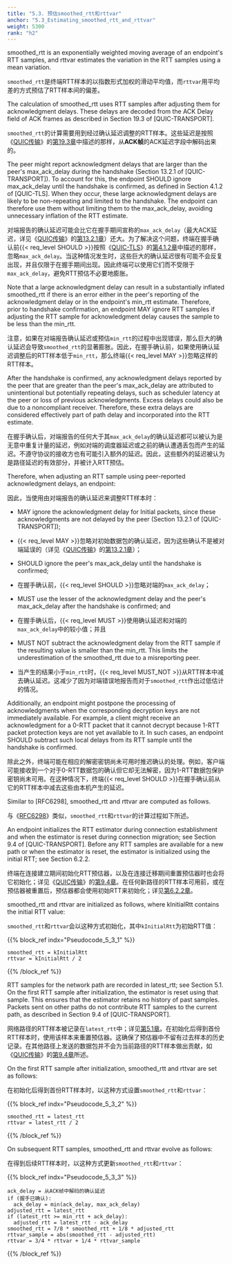 ```yaml
---
title: "5.3. 预估smoothed_rtt和rttvar"
anchor: "5.3_Estimating_smoothed_rtt_and_rttvar"
weight: 5300
rank: "h2"
---
```


smoothed_rtt is an exponentially weighted moving average of an endpoint's RTT samples, and rttvar estimates the variation in the RTT samples using a mean variation.

`smoothed_rtt`是终端RTT样本的以指数形式加权的滑动平均值，而`rttvar`用平均差的方式预估了RTT样本间的偏差。

The calculation of smoothed_rtt uses RTT samples after adjusting them for acknowledgment delays. These delays are decoded from the ACK Delay field of ACK frames as described in Section 19.3 of [QUIC-TRANSPORT].

`smoothed_rtt`的计算需要用到经过确认延迟调整的RTT样本。这些延迟是按照《[QUIC传输]()》的[第19.3章]()中描述的那样，从**ACK帧**的ACK延迟字段中解码出来的。

The peer might report acknowledgment delays that are larger than the peer's max_ack_delay during the handshake (Section 13.2.1 of [QUIC-TRANSPORT]). To account for this, the endpoint SHOULD ignore max_ack_delay until the handshake is confirmed, as defined in Section 4.1.2 of [QUIC-TLS]. When they occur, these large acknowledgment delays are likely to be non-repeating and limited to the handshake. The endpoint can therefore use them without limiting them to the max_ack_delay, avoiding unnecessary inflation of the RTT estimate.

对端报告的确认延迟可能会比它在握手期间宣称的`max_ack_delay`（最大ACK延迟，详见《[QUIC传输]()》的[第13.2.1章]()）还大。为了解决这个问题，终端在握手确认前{{< req_level SHOULD >}}按照《[QUIC-TLS]()》的[第4.1.2章]()中描述的那样，忽略`max_ack_delay`。当这种情况发生时，这些巨大的确认延迟很有可能不会反复出现，并且仅限于在握手期间出现。因此终端可以使用它们而不受限于`max_ack_delay`，避免RTT预估不必要地膨胀。

Note that a large acknowledgment delay can result in a substantially inflated smoothed_rtt if there is an error either in the peer's reporting of the acknowledgment delay or in the endpoint's min_rtt estimate. Therefore, prior to handshake confirmation, an endpoint MAY ignore RTT samples if adjusting the RTT sample for acknowledgment delay causes the sample to be less than the min_rtt.

注意，如果在对端报告确认延迟或预估`min_rtt`的过程中出现错误，那么巨大的确认延迟会导致`smoothed_rtt`的显著膨胀。因此，在握手确认前，如果使用确认延迟调整后的RTT样本低于`min_rtt`，那么终端{{< req_level MAY >}}忽略这样的RTT样本。

After the handshake is confirmed, any acknowledgment delays reported by the peer that are greater than the peer's max_ack_delay are attributed to unintentional but potentially repeating delays, such as scheduler latency at the peer or loss of previous acknowledgments. Excess delays could also be due to a noncompliant receiver. Therefore, these extra delays are considered effectively part of path delay and incorporated into the RTT estimate.

在握手确认后，对端报告的任何大于其`max_ack_delay`的确认延迟都可以被认为是无意中重复计量的延迟，例如对端的调度器延迟或之前的确认遭遇丢包而产生的延迟。不遵守协议的接收方也有可能引入额外的延迟。因此，这些额外的延迟被认为是路径延迟的有效部分，并被计入RTT预估。

Therefore, when adjusting an RTT sample using peer-reported acknowledgment delays, an endpoint:

因此，当使用由对端报告的确认延迟来调整RTT样本时：

* MAY ignore the acknowledgment delay for Initial packets, since these acknowledgments are not delayed by the peer (Section 13.2.1 of [QUIC-TRANSPORT]);

* {{< req_level MAY >}}忽略对初始数据包的确认延迟，因为这些确认不是被对端延误的（详见《[QUIC传输]()》的[第13.2.1章]()）；

* SHOULD ignore the peer's max_ack_delay until the handshake is confirmed;

* 在握手确认前，{{< req_level SHOULD >}}忽略对端的`max_ack_delay`；

* MUST use the lesser of the acknowledgment delay and the peer's max_ack_delay after the handshake is confirmed; and

* 在握手确认后，{{< req_level MUST >}}使用确认延迟和对端的`max_ack_delay`中的较小值；并且

* MUST NOT subtract the acknowledgment delay from the RTT sample if the resulting value is smaller than the min_rtt. This limits the underestimation of the smoothed_rtt due to a misreporting peer.

* 当产生的结果小于`min_rtt`时，{{< req_level MUST_NOT >}}从RTT样本中减去确认延迟。这减少了因为对端错误地报告而对于`smoothed_rtt`作出过低估计的情况。

Additionally, an endpoint might postpone the processing of acknowledgments when the corresponding decryption keys are not immediately available. For example, a client might receive an acknowledgment for a 0-RTT packet that it cannot decrypt because 1-RTT packet protection keys are not yet available to it. In such cases, an endpoint SHOULD subtract such local delays from its RTT sample until the handshake is confirmed.

除此之外，终端可能在相应的解密密钥尚未可用时推迟确认的处理。例如，客户端可能接收到一个对于0-RTT数据包的确认但它却无法解密，因为1-RTT数据包保护密钥尚未可用。在这种情况下，终端{{< req_level SHOULD >}}在握手确认前从它的RTT样本中减去这些由本机产生的延迟。

Similar to [RFC6298], smoothed_rtt and rttvar are computed as follows.

与《[RFC6298]()》类似，`smoothed_rtt`和`rttvar`的计算过程如下所述。

An endpoint initializes the RTT estimator during connection establishment and when the estimator is reset during connection migration; see Section 9.4 of [QUIC-TRANSPORT]. Before any RTT samples are available for a new path or when the estimator is reset, the estimator is initialized using the initial RTT; see Section 6.2.2.

终端在连接建立期间初始化RTT预估器，以及在连接迁移期间重置预估器时也会将它初始化；详见《[QUIC传输]()》的[第9.4章]()。在任何新路径的RTT样本可用前，或在预估器被重置后，预估器都会使用初始RTT来初始化；详见[第6.2.2章]()。

smoothed_rtt and rttvar are initialized as follows, where kInitialRtt contains the initial RTT value:

`smoothed_rtt`和`rttvar`会以这种方式初始化，其中`kInitialRtt`为初始RTT值：

{{% block_ref
indx="Pseudocode_5_3_1" %}}

```
smoothed_rtt = kInitialRtt
rttvar = kInitialRtt / 2
```

{{% /block_ref %}}

RTT samples for the network path are recorded in latest_rtt; see Section 5.1. On the first RTT sample after initialization, the estimator is reset using that sample. This ensures that the estimator retains no history of past samples. Packets sent on other paths do not contribute RTT samples to the current path, as described in Section 9.4 of [QUIC-TRANSPORT].

网络路径的RTT样本被记录在`latest_rtt`中；详见[第5.1章]()。在初始化后得到首份RTT样本时，使用该样本来重置预估器。这确保了预估器中不留有过去样本的历史记录。在其他路径上发送的数据包并不会为当前路径的RTT样本做出贡献，如《[QUIC传输]()》的[第9.4章]()所述。

On the first RTT sample after initialization, smoothed_rtt and rttvar are set as follows:

在初始化后得到首份RTT样本时，以这种方式设置`smoothed_rtt`和`rttvar`：

{{% block_ref
indx="Pseudocode_5_3_2" %}}

```
smoothed_rtt = latest_rtt
rttvar = latest_rtt / 2
```

{{% /block_ref %}}

On subsequent RTT samples, smoothed_rtt and rttvar evolve as follows:

在得到后续RTT样本时，以这种方式更新`smoothed_rtt`和`rttvar`：

{{% block_ref
indx="Pseudocode_5_3_3" %}}

```
ack_delay = 从ACK帧中解码的确认延迟
if (握手已确认):
  ack_delay = min(ack_delay, max_ack_delay)
adjusted_rtt = latest_rtt
if (latest_rtt >= min_rtt + ack_delay):
  adjusted_rtt = latest_rtt - ack_delay
smoothed_rtt = 7/8 * smoothed_rtt + 1/8 * adjusted_rtt
rttvar_sample = abs(smoothed_rtt - adjusted_rtt)
rttvar = 3/4 * rttvar + 1/4 * rttvar_sample
```

{{% /block_ref %}}
